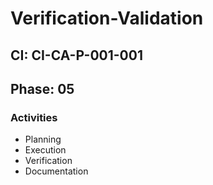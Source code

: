 # Verification-Validation

## CI: CI-CA-P-001-001
## Phase: 05

### Activities
- Planning
- Execution
- Verification
- Documentation
